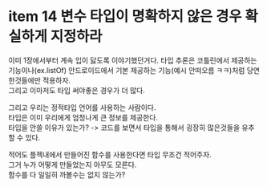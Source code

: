 # item 14 변수 타입이 명확하지 않은 경우 확실하게 지정하라

이미 1장에서부터 계속 입이 닳도록 이야기했던거다.
타입 추론은 코틀린에서 제공하는 기능이나(ex.listOf) 안드로이드에서 기본 제공하는 기능(예시 안떠오름 ㅋㅋ)처럼 당연한것들에만 적용하자.  
그리고 이마저도 타입 써야좋은 경우가 더 많다.  

그리고 우리는 정적타입 언어를 사용하는 사람이다.  
타입은 이미 우리에게 엄청나게 큰 정보를 제공한다.  
타입을 안쓸 이유가 있는가? -> 코드를 보면서 타입을 통해서 굉장히 많은것들을 유추할 수 있다.  

적어도 플젝내에서 만들어진 함수를 사용한다면 타입 무조건 적어주자.  
그거 누가 어떻게 만들었는지 아무도 모른다.  
함수를 다 일일히 까볼수는 없지 않는가?  
